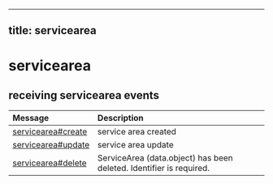 

---
title: servicearea
---
# servicearea






## receiving servicearea events

| Message | Description |
| :---- | :---------- |
| [servicearea#create](#servicearea#create) | service area created |
| [servicearea#update](#servicearea#update) | service area update |
| [servicearea#delete](#servicearea#delete) | ServiceArea (data.object) has been deleted.  Identifier is required. |




